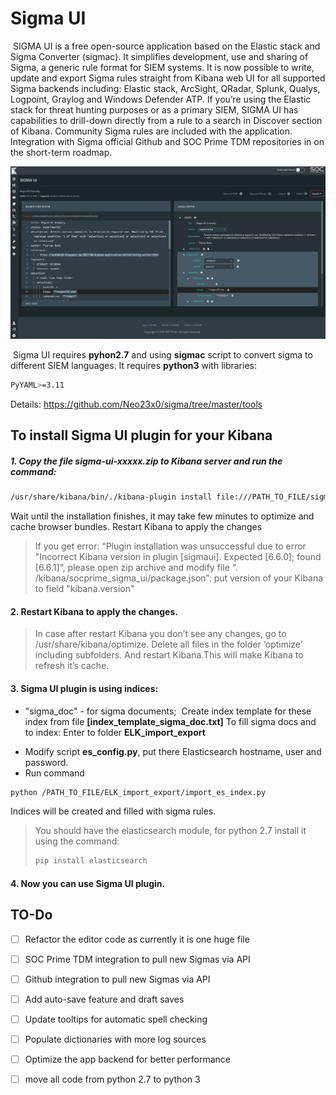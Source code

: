 # Sigma UI
​
SIGMA UI is a free open-source application based on the Elastic stack and Sigma Converter (sigmac). It simplifies development, use and sharing of Sigma, a generic rule format for SIEM systems. It is now possible to write, update and export Sigma rules straight from Kibana web UI for all supported Sigma backends including: Elastic stack, ArcSight, QRadar, Splunk, Qualys, Logpoint, Graylog and Windows Defender ATP. If you’re using the Elastic stack for threat hunting purposes or as a primary SIEM, SIGMA UI has capabilities to drill-down directly from a rule to a search in Discover section of Kibana. Community Sigma rules are included with the application. Integration with Sigma official Github and SOC Prime TDM repositories in on the short-term roadmap.
​

![alt text](resources/images/sigmaui.png "Sigma-UI")

​
Sigma UI requires **pyhon2.7** and using **sigmac** script to convert sigma to different SIEM languages. It requires
**python3** with libraries:
```sh
PyYAML>=3.11
```
Details: https://github.com/Neo23x0/sigma/tree/master/tools
## To install Sigma UI plugin for your Kibana ###
##### 1. Copy the file sigma-ui-xxxxx.zip to Kibana server and run the command:
```sh
/usr/share/kibana/bin/./kibana-plugin install file:///PATH_TO_FILE/sigma-ui-xxxxx.zip
```
Wait until the installation finishes, it may take few minutes to optimize and cache browser
bundles. Restart Kibana to apply the changes
> If you get error: “Plugin installation was unsuccessful due to error "Incorrect Kibana version in
plugin [sigmaui]. Expected [6.6.0]; found [6.6.1]“, please open zip archive and modify file
“. /kibana/socprime_sigma_ui/package.json”: put version of your Kibana to field "kibana.version"
​
#### 2. **Restart Kibana** to apply the changes.
>In case after restart Kibana you don’t see any changes, go to /usr/share/kibana/optimize.
Delete all files in the folder ‘optimize’ including subfolders. And restart Kibana.This will make
Kibana to refresh it’s cache.
#### 3. Sigma UI plugin is using indices:
  * "sigma_doc" - for sigma documents;
​
Create index template for these index from file **[index_template_sigma_doc.txt]**
To fill sigma docs and to index:
Enter to folder **ELK_import_export**
- Modify script **es_config.py**, put there Elasticsearch hostname, user and password.
- Run command
```sh
python /PATH_TO_FILE/ELK_import_export/import_es_index.py
```
Indices will be created and filled with sigma rules.

>You should have the elasticsearch module, for python 2.7 install it using the command:
>```sh
>pip install elasticsearch
>```

#### 4. Now you can use Sigma UI plugin.
## TO-Do
- [ ] Refactor the editor code as currently it is one huge file
- [ ] SOC Prime TDM integration to pull new Sigmas via API
- [ ] Github integration to pull new Sigmas via API
- [ ] Add auto-save feature and draft saves
- [ ] Update tooltips for automatic spell checking
- [ ] Populate dictionaries with more log sources
- [ ] Optimize the app backend for better performance
- [ ] move all code from python 2.7 to python 3


